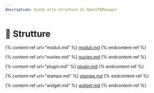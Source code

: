 ```yaml
---
description: Guida alle strutture di OpenSTAManager
---
```


# 📒 Strutture

{% content-ref url="moduli.md" %}
[moduli.md](moduli.md)
{% endcontent-ref %}

{% content-ref url="nucleo.md" %}
[nucleo.md](nucleo.md)
{% endcontent-ref %}

{% content-ref url="plugin.md" %}
[plugin.md](plugin.md)
{% endcontent-ref %}

{% content-ref url="stampe.md" %}
[stampe.md](stampe.md)
{% endcontent-ref %}

{% content-ref url="widget.md" %}
[widget.md](widget.md)
{% endcontent-ref %}
